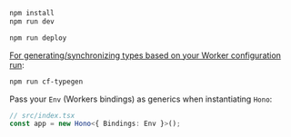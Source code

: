 ```txt
npm install
npm run dev
```

```txt
npm run deploy
```

[For generating/synchronizing types based on your Worker configuration run](https://developers.cloudflare.com/workers/wrangler/commands/#types):

```txt
npm run cf-typegen
```

Pass your `Env` (Workers bindings) as generics when instantiating `Hono`:

```ts
// src/index.tsx
const app = new Hono<{ Bindings: Env }>();
```
